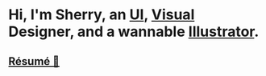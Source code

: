 

# Hi, I'm Sherry, an [UI](/uis), [Visual]() Designer, and a wannable [Illustrator](/illustrations).

## <a class="follow" target="_blank" href="/attach/resume.pdf"> Résumé 📮 </a>



